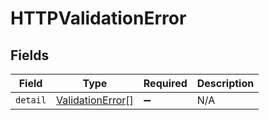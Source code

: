 # HTTPValidationError


## Fields

| Field                                                       | Type                                                        | Required                                                    | Description                                                 |
| ----------------------------------------------------------- | ----------------------------------------------------------- | ----------------------------------------------------------- | ----------------------------------------------------------- |
| `detail`                                                    | [ValidationError](../../models/errors/validationerror.md)[] | :heavy_minus_sign:                                          | N/A                                                         |